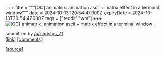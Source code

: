 +++
title = """[OC] animatrix: animation ascii + matrix effect in a terminal window"""
date = 2024-10-13T20:54:47.000Z
expiryDate = 2024-10-13T20:54:47.000Z
tags = ["reddit","wm"]
+++
[![[OC] animatrix: animation ascii + matrix effect in a terminal window](https://external-preview.redd.it/Nmdmb2NuNDk2bHVkMTRyqJyBdYrbcflpysMPV4vejimE64WOWImNJZAsAGdC.png?width=640&crop=smart&auto=webp&s=d22fbcd528737b6958d174344f3ba05e2701b3d9 "[OC] animatrix: animation ascii + matrix effect in a terminal window")](https://www.reddit.com/r/unixporn/comments/1g2zlho/oc_animatrix_animation_ascii_matrix_effect_in_a/)

submitted by [/u/christos\_71](https://www.reddit.com/user/christos_71)  
[\[link\]](https://v.redd.it/l77x0l496lud1) [\[comments\]](https://www.reddit.com/r/unixporn/comments/1g2zlho/oc_animatrix_animation_ascii_matrix_effect_in_a/)

[[source]](https://www.reddit.com/r/unixporn/comments/1g2zlho/oc_animatrix_animation_ascii_matrix_effect_in_a/)
